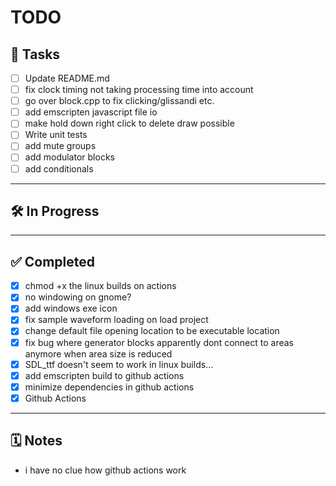 # TODO

## 📝 Tasks

- [ ] Update README.md
- [ ] fix clock timing not taking processing time into account
- [ ] go over block.cpp to fix clicking/glissandi etc.
- [ ] add emscripten javascript file io
- [ ] make hold down right click to delete draw possible
- [ ] Write unit tests
- [ ] add mute groups
- [ ] add modulator blocks
- [ ] add conditionals

---

## 🛠️ In Progress


---

## ✅ Completed

- [x] chmod +x the linux builds on actions
- [x] no windowing on gnome?
- [x] add windows exe icon
- [x] fix sample waveform loading on load project
- [x] change default file opening location to be executable location
- [x] fix bug where generator blocks apparently dont connect to areas anymore when area size is reduced
- [x] SDL_ttf doesn't seem to work in linux builds...
- [x] add emscripten build to github actions
- [x] minimize dependencies in github actions
- [x] Github Actions

---

## 🗓️ Notes

- i have no clue how github actions work
